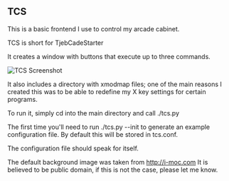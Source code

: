 TCS
---

This is a basic frontend I use to control my arcade cabinet.

TCS is short for TjebCadeStarter

It creates a window with buttons that execute up to three commands.

![TCS Screenshot](https://raw.github.com/tjeb/tcs/master/images/screenshot.jpg)

It also includes a directory with xmodmap files; one of the main 
reasons I created this was to be able to redefine my X key settings 
for certain programs.

To run it, simply cd into the main directory and call ./tcs.py

The first time you'll need to run ./tcs.py --init to generate an
example configuration file. By default this will be stored in tcs.conf.

The configuration file should speak for itself.

The default background image was taken from http://i-moc.com
It is believed to be public domain, if this is not the case, please let
me know.
